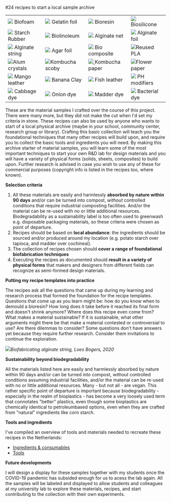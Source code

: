 #24 recipes to start a local sample archive

|||||
|---|---|---|---|
| [![](../../images/finalpics-16_foam_GOOD.jpg)](../../../files/recipes/biofoam/) Biofoam | [![](../../images/finalpics-67.jpg)](../../../files/recipes/biofoilextraflexible) Gelatin foil |[![](../../images/finalpics-37.jpg)](../../../files/recipes/bioresin) Bioresin | [![](../../images/finalpics-45_silicone.jpg)](../../../files/recipes/biosilicon) Biosilicone |
|[![](../../images/finalpics-47.jpg)](../../../files/recipes/biorubber) Starch Rubber | [![](../../images/finalpics-56.jpg)](../../../files/recipes/biolino) Biolinoleum | [![](../../images/finalpics-3.jpg)](../../../files/recipes/alginatenet) Alginate net | [![](../../images/finalpics-52.jpg)](../../../files/recipes/alginatefoil) Alginate foil |
| [![](../../images/finalpics-72.jpg)](../../../files/recipes/alginatestring) Alginate string | [![](../../images/finalpics-80.jpg)](../../../files/recipes/agarfoil) Agar foil | [![](../../images/finalpics-58.jpg)](../../../files/recipes/agarcomposite) Bio composite | [![](../../images/finalpics-61.jpg)](../../../files/recipes/recycledPLA)Reused PLA |
|[![](../../images/finalpics-4.jpg)](../../../files/recipes/alumcrystalsilk)Alum crystals|[![](../../images/finalpics_reexported-3.jpg)](../../../files/recipes/kombuchascoby)Kombucha scoby|[![](../../images/finalpics-14.jpg) ](../../../files/recipes/kombuchapaper) Kombucha paper|[![](../../images/finalpics-127.jpg)](../../../files/recipes/flowerpaper)Flower paper|
|[![](../../images/finalpics-20.jpg)](../../../files/recipes/mangoleather) Mango leather |[![](../../images/finalpics_reexported-2.jpg)](../../../files/recipes/bananaclay) Banana Clay | [![](../../images/finalpics-76.jpg)](../../../files/recipes/fishskin) Fish leather |  [![](../../images/finalpics_reexported-1.jpg)](../../../files/recipes/phmodifiers) PH modifiers |
|[![](../../images/finalpics-115.jpg)](../../../files/recipes/cabbagedye) Cabbage dye | [![](../../images/finalpics-143.jpg)](../../../files/recipes/oniondye) Onion dye |[![](../../images/finalpics-83.jpg)](../../../files/recipes/madderdye) Madder dye |[![](../../images/finalpics-124.jpg)](../../../files/recipes/bacterialdye) Bacterial dye | 

These are the material samples I crafted over the course of this project. There were many more, but they did not make the cut when I'd set my criteria in stone. These recipes can also be used by anyone who wants to start of a local physical archive (maybe in your school, community center, research group or library). Crafting this basic collection will teach you the foundational techniques that many other recipes will build upon, and require you to collect the basic tools and ingredients you will need. By making this archive starter of material samples, you will learn some of the most important techniques to start your own R&D lab for design materials and you will have a variety of physical forms (solids, sheets, composites) to build upon. Further research is advised in case you wish to use any of these for commercial purposes (copyright info is listed in the recipes too, where known).

**Selection criteria**

1.  All these materials are easily and harmlessly **absorbed by nature within 90 days** and/or can be turned into compost, *without* controlled conditions that require industrial composting facilities. And/or the material can be re-used with no or little additional resources. Biodegradability as a sustainability label is too often used to greenwash e.g. disposable packaging materials, so these criteria were chosen as point of departure.
1. Recipes should be based on **local abundance**: the ingredients should be sourced and/or produced around my location (e.g. potato starch over tapioca, and madder over cochineal). 
1. The collection of recipes chosen should **cover a range of foundational biofabrication techniques**
1. Executing the recipes as documented should **result in a variety of physical forms** that makers and designers from different fields can recognize as semi-formed design materials. 

**Putting my recipe templates into practice**

The recipes ask all the questions that came up during my learning and research process that formed the foundation for the recipe templates. Questions that come up as you learn might be: how do you know when to demould a bioresin? How long does it take before it reached its final form and doesn't shrink anymore? Where does this recipe even come from? What makes a material sustainable? If it is sustainable, what other arguments might there be that make a material contested or controversial to use? Are there dilemmas to consider? Some questions don't have answers yet because they require further research. Consider them invitations to continue the exploration. 

![](../../images/pics-insta1.jpg)*Biofabricating alginate string, Loes Bogers, 2020*

**Sustainability beyond biodegradability**

All the materials listed here are easily and harmlessly absorbed by nature within 90 days and/or can be turned into compost, *without* controlled conditions assuming industrial facilities, and/or the material can be re-used with no or little additional resources. Many - but not all - are vegan. This rather specific point of departure is important because biodegradability - especially in the realm of bioplastics - has become a very loosely used term that connotates "better" plastics, even though some bioplastics are chemically identical to petroleumbased options, even when they are crafted from "natural" ingredients like corn starch. 

**Tools and ingredients**

I've compiled an overview of tools and materials needed to recreate these recipes in the Netherlands: 

- [Ingredients & consumables ](../../../files/ingredients_consumables/)
- [Tools](../../../files/tools/)

**Future developments**

I will design a display for these samples together with my students once the COVID-19 pandemic has subsided enough for us to acess the lab again. All the samples will be labeled and displayed to allow students and colleagues at my university lab to explore these materials, recipes, and start contributing to the collection with their own experiments. 
